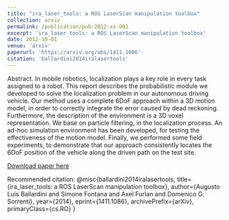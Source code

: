 ```yaml
---
title: "ira_laser_tools: a ROS LaserScan manipulation toolbox"
collection: arxiv
permalink: /publication/pub-2012-xx-001
excerpt: 'ira_laser_tools: a ROS LaserScan manipulation toolbox'
date: 2012-10-01
venue: 'arxiv'
paperurl: 'https://arxiv.org/abs/1411.1086'
citation: 'ballardini2014iralasertools'
---
```

Abstract. In mobile robotics, localization plays a key role in every task assigned to a robot. This report describes the probabilistic module we developed to solve the localization problem in our autonomous driving vehicle. Our method uses a complete 6DoF approach within a 3D motion model, in order to correctly integrate the error caused by dead reckoning. Furthermore, the description of the environment is a 3D voxel representation. We base on particle filtering, in the localization process. An ad-hoc simulation environment has been developed, for testing the effectiveness of the motion model. Finally, we performed some field experiments, to demonstrate that our approach consistently locates the 6DoF position of the vehicle along the driven path on the test site.

[Download paper here](http://hdl.handle.net/10281/142533)

Recommended citation: @misc{ballardini2014iralasertools,
    title={ira_laser_tools: a ROS LaserScan manipulation toolbox},
    author={Augusto Luis Ballardini and Simone Fontana and Axel Furlan and Domenico G. Sorrenti},
    year={2014},
    eprint={1411.1086},
    archivePrefix={arXiv},
    primaryClass={cs.RO}
}